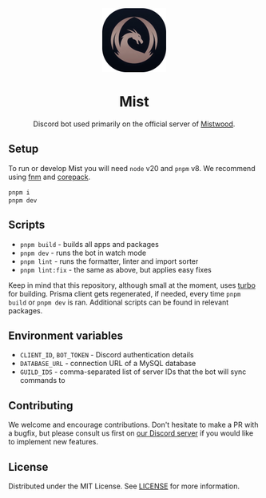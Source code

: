 <div align="center"><img src="./.github/logo.png" width="128px" />

# Mist

Discord bot used primarily on the official server of [Mistwood](https://mistwood.pl).

</div>

## Setup

To run or develop Mist you will need `node` v20 and `pnpm` v8. We recommend using [fnm](https://github.com/Schniz/fnm) and [corepack](https://nodejs.org/api/corepack.html).

```
pnpm i
pnpm dev
```

## Scripts
- `pnpm build` - builds all apps and packages
- `pnpm dev` - runs the bot in watch mode
- `pnpm lint` - runs the formatter, linter and import sorter
- `pnpm lint:fix` - the same as above, but applies easy fixes

Keep in mind that this repository, although small at the moment, uses [turbo](https://turbo.build) for building. Prisma client gets regenerated, if needed, every time `pnpm build` or `pnpm dev` is ran. Additional scripts can be found in relevant packages.

## Environment variables

- `CLIENT_ID`, `BOT_TOKEN` - Discord authentication details
- `DATABASE_URL` - connection URL of a MySQL database
- `GUILD_IDS` - comma-separated list of server IDs that the bot will sync commands to

## Contributing

We welcome and encourage contributions. Don't hesitate to make a PR with a bugfix, but please consult us first on [our Discord server](https://discord.gg/mistwood) if you would like to implement new features.

## License

Distributed under the MIT License. See [LICENSE](/LICENSE) for more information.